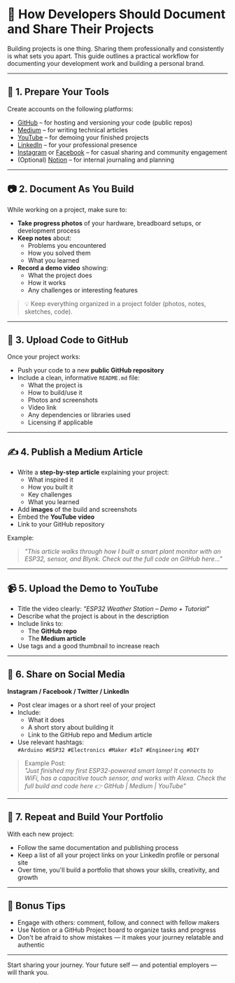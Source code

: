 # 📓 How Developers Should Document and Share Their Projects

Building projects is one thing. Sharing them professionally and consistently is what sets you apart. This guide outlines a practical workflow for documenting your development work and building a personal brand.

---

## 🧰 1. Prepare Your Tools

Create accounts on the following platforms:

- [GitHub](https://github.com) – for hosting and versioning your code (public repos)
- [Medium](https://medium.com) – for writing technical articles
- [YouTube](https://youtube.com) – for demoing your finished projects
- [LinkedIn](https://linkedin.com) – for your professional presence
- [Instagram](https://instagram.com) or [Facebook](https://facebook.com) – for casual sharing and community engagement
- (Optional) [Notion](https://notion.so) – for internal journaling and planning

---

## 📷 2. Document As You Build

While working on a project, make sure to:

- **Take progress photos** of your hardware, breadboard setups, or development process
- **Keep notes** about:
    - Problems you encountered
    - How you solved them
    - What you learned
- **Record a demo video** showing:
    - What the project does
    - How it works
    - Any challenges or interesting features

> 💡 Keep everything organized in a project folder (photos, notes, sketches, code).

---

## 💾 3. Upload Code to GitHub

Once your project works:

- Push your code to a new **public GitHub repository**
- Include a clean, informative `README.md` file:
    - What the project is
    - How to build/use it
    - Photos and screenshots
    - Video link
    - Any dependencies or libraries used
    - Licensing if applicable

---

## ✍️ 4. Publish a Medium Article

- Write a **step-by-step article** explaining your project:
    - What inspired it
    - How you built it
    - Key challenges
    - What you learned
- Add **images** of the build and screenshots
- Embed the **YouTube video**
- Link to your GitHub repository

Example:
> _"This article walks through how I built a smart plant monitor with an ESP32, sensor, and Blynk. Check out the full code on GitHub here..."_

---

## 📹 5. Upload the Demo to YouTube

- Title the video clearly: _"ESP32 Weather Station – Demo + Tutorial"_
- Describe what the project is about in the description
- Include links to:
    - The **GitHub repo**
    - The **Medium article**
- Use tags and a good thumbnail to increase reach

---

## 📱 6. Share on Social Media

**Instagram / Facebook / Twitter / LinkedIn**

- Post clear images or a short reel of your project
- Include:
    - What it does
    - A short story about building it
    - Link to the GitHub repo and Medium article
- Use relevant hashtags:  
  `#Arduino #ESP32 #Electronics #Maker #IoT #Engineering #DIY`

> Example Post:  
> _"Just finished my first ESP32-powered smart lamp! It connects to WiFi, has a capacitive touch sensor, and works with Alexa. Check the full build and code here 👉 GitHub | Medium | YouTube"_

---

## 🎯 7. Repeat and Build Your Portfolio

With each new project:

- Follow the same documentation and publishing process
- Keep a list of all your project links on your LinkedIn profile or personal site
- Over time, you'll build a portfolio that shows your skills, creativity, and growth

---

## 🌟 Bonus Tips

- Engage with others: comment, follow, and connect with fellow makers
- Use Notion or a GitHub Project board to organize tasks and progress
- Don't be afraid to show mistakes — it makes your journey relatable and authentic

---

Start sharing your journey. Your future self — and potential employers — will thank you.
